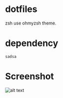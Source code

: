 # dotfiles
zsh use ohmyzsh theme.

# dependency
```
sadsa
```

# Screenshot
![alt text](https://github.com/Potcharapoll/dotfiles/blob/main/Screenshot_2022-06-04_11-27-53.png?raw=true)
